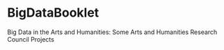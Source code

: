 # BigDataBooklet
Big Data in the Arts and Humanities: Some Arts and Humanities Research Council Projects
